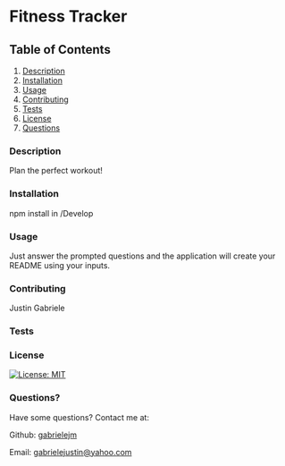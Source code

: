# Fitness Tracker

## Table of Contents

1. [Description](#description)
2. [Installation](#installation)
3. [Usage](#usage)
4. [Contributing](#contributing)
5. [Tests](#tests)
6. [License](#license)
7. [Questions](#questions)


### Description<a name="description"></a>

Plan the perfect workout!

### Installation<a name="installation"></a>

npm install in /Develop

### Usage<a name="usage"></a>

Just answer the prompted questions and the application will create your README using your inputs.

### Contributing<a name="contributing"></a>

Justin Gabriele

### Tests<a name="tests"></a>



### License<a name="license"></a>

[![License: MIT](https://img.shields.io/badge/License-MIT-yellow.svg)](https://opensource.org/licenses/MIT)

### Questions?<a name="questions"></a>

Have some questions? Contact me at:

Github: [gabrielejm](https://github.com/gabrielejm)

Email: gabrielejustin@yahoo.com


